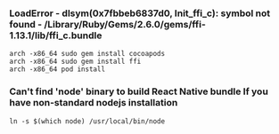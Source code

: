 ### LoadError - dlsym(0x7fbbeb6837d0, Init_ffi_c): symbol not found - /Library/Ruby/Gems/2.6.0/gems/ffi-1.13.1/lib/ffi_c.bundle

```shell
arch -x86_64 sudo gem install cocoapods
arch -x86_64 sudo gem install ffi
arch -x86_64 pod install
```

### Can't find 'node' binary to build React Native bundle If you have non-standard nodejs installation

```shell
ln -s $(which node) /usr/local/bin/node
```